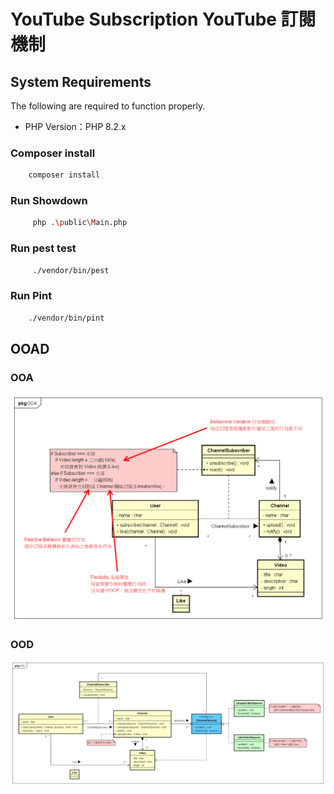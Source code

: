 # YouTube Subscription YouTube 訂閱機制

## System Requirements

The following are required to function properly.

* PHP Version：PHP 8.2.x

### Composer install

```bash
    composer install
```

### Run Showdown

```bash
     php .\public\Main.php
```

### Run pest test

```bash
     ./vendor/bin/pest
```

### Run Pint

```bash
    ./vendor/bin/pint
```

## OOAD

### OOA

![OOA](./UML/OOA.png)

### OOD

![OOA](./UML/OOD.png)
